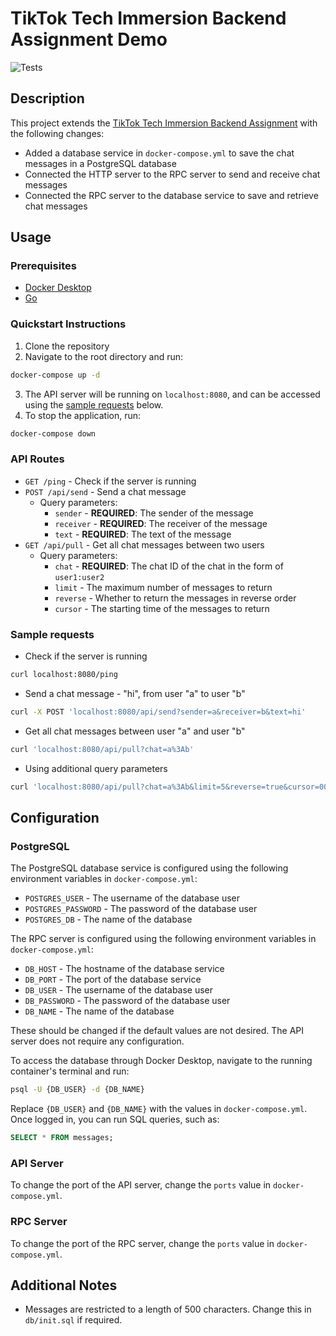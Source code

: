 # TikTok Tech Immersion Backend Assignment Demo

![Tests](https://github.com/kxrt/tiktok-assignment/actions/workflows/test.yml/badge.svg)

## Description

This project extends the [TikTok Tech Immersion Backend Assignment](https://github.com/TikTokTechImmersion/assignment_demo_2023) with the following changes:
- Added a database service in `docker-compose.yml` to save the chat messages in a PostgreSQL database
- Connected the HTTP server to the RPC server to send and receive chat messages
- Connected the RPC server to the database service to save and retrieve chat messages

## Usage

### Prerequisites

- [Docker Desktop](https://www.docker.com/products/docker-desktop)
- [Go](https://golang.org/doc/install)

### Quickstart Instructions

1. Clone the repository
2. Navigate to the root directory and run:

```bash
docker-compose up -d
```

3. The API server will be running on `localhost:8080`, and can be accessed using the [sample requests](#sample-requests) below.
4. To stop the application, run:

```bash
docker-compose down
```

### API Routes

- `GET /ping` - Check if the server is running
- `POST /api/send` - Send a chat message
  - Query parameters:
    - `sender` - **REQUIRED**: The sender of the message
    - `receiver` - **REQUIRED**: The receiver of the message
    - `text` - **REQUIRED**: The text of the message
- `GET /api/pull` - Get all chat messages between two users
  - Query parameters:
    - `chat` - **REQUIRED**: The chat ID of the chat in the form of `user1:user2`
    - `limit` - The maximum number of messages to return
    - `reverse` - Whether to return the messages in reverse order
    - `cursor` - The starting time of the messages to return

### Sample requests

- Check if the server is running
```bash
curl localhost:8080/ping
```

- Send a chat message - "hi", from user "a" to user "b"
```bash
curl -X POST 'localhost:8080/api/send?sender=a&receiver=b&text=hi'
```

- Get all chat messages between user "a" and user "b"
```bash
curl 'localhost:8080/api/pull?chat=a%3Ab'
```

- Using additional query parameters
```bash
curl 'localhost:8080/api/pull?chat=a%3Ab&limit=5&reverse=true&cursor=0000000'
```

## Configuration

### PostgreSQL

The PostgreSQL database service is configured using the following environment variables in `docker-compose.yml`:
- `POSTGRES_USER` - The username of the database user
- `POSTGRES_PASSWORD` - The password of the database user
- `POSTGRES_DB` - The name of the database

The RPC server is configured using the following environment variables in `docker-compose.yml`:
- `DB_HOST` - The hostname of the database service
- `DB_PORT` - The port of the database service
- `DB_USER` - The username of the database user
- `DB_PASSWORD` - The password of the database user
- `DB_NAME` - The name of the database

These should be changed if the default values are not desired. The API server does not require any configuration.

To access the database through Docker Desktop, navigate to the running container's terminal and run:

```bash
psql -U {DB_USER} -d {DB_NAME}
```

Replace `{DB_USER}` and `{DB_NAME}` with the values in `docker-compose.yml`. Once logged in, you can run SQL queries, such as:

```sql
SELECT * FROM messages;
```

### API Server

To change the port of the API server, change the `ports` value in `docker-compose.yml`.

### RPC Server

To change the port of the RPC server, change the `ports` value in `docker-compose.yml`.

## Additional Notes

- Messages are restricted to a length of 500 characters. Change this in `db/init.sql` if required.

